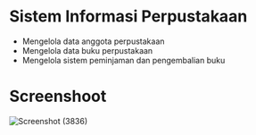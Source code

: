 # Sistem Informasi Perpustakaan
- Mengelola data anggota perpustakaan
- Mengelola data buku perpustakaan
- Mengelola sistem peminjaman dan pengembalian buku
# Screenshoot
![Screenshot (3836)](https://user-images.githubusercontent.com/55520351/142752800-aca45020-34f5-4930-94ce-9c7bf760026a.png)
